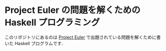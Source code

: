 # Project Euler の問題を解くための Haskell プログラミング

このリポジトリにあるのは [Project Euler](http://projecteuler.net) で出題されている問題を解くために書いた Haskell プログラムです．

